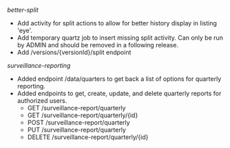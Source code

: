 
_better-split_
* Add activity for split actions to allow for better history display in listing 'eye'.
* Add temporary quartz job to insert missing split activity. Can only be run by ADMIN and should be removed in a following release.
* Add /versions/{versionId}/split endpoint	

_surveillance-reporting_
* Added endpoint /data/quarters to get back a list of options for quarterly reporting.
* Added endpoints to get, create, update, and delete quarterly reports for authorized users.
  * GET /surveillance-report/quarterly
  * GET /surveillance-report/quarterly/{id}
  * POST /surveillance-report/quarterly
  * PUT /surveillance-report/quarterly
  * DELETE /surveillance-report/quarterly/{id}
